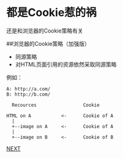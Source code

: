 都是Cookie惹的祸
=====================================
还是和浏览器的Cookie策略有关

##浏览器的Cookie策略（加强版）

* 同源策略
* 对HTML页面引用的资源依然采取同源策略

例如：

    A: http://a.com/
    B: http://b.com/

      Recources                 Cookie

    HTML on A           <-      Cookie of A
      |
      +--image on A     <-      Cookie of A
      |
      +--image on B     <-      Cookie of B


[NEXT](2.3.csrf-ongoing)